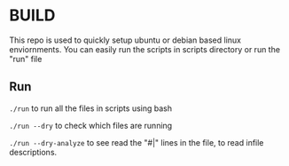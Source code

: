 # BUILD

This repo is used to quickly setup ubuntu or debian based linux enviornments. 
You can easily run the scripts in scripts directory or run the "run" file

## Run

`./run` to run all the files in scripts using bash

`./run --dry` to check which files are running

`./run --dry-analyze` to see read the "#|" lines in the file, to read infile descriptions.

